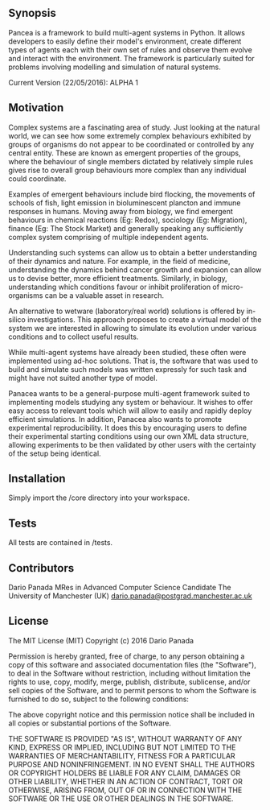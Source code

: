 ## Synopsis

Pancea is a framework to build multi-agent systems in Python. It allows developers to easily define their model's environment, create different types of agents each with their own 
set of rules and observe them evolve and interact with the environment. The framework is particularly suited for problems involving modelling and simulation of natural systems.

Current Version (22/05/2016): ALPHA 1

## Motivation
Complex systems are a fascinating area of study. Just looking at the natural world, we can see how some extremely complex
behaviours exhibited by groups of organisms do not appear to be coordinated or controlled by any central entity. These are
known as emergent properties of the groups, where the behaviour of single members dictated by relatively simple rules gives
rise to overall group behaviours more complex than any individual could coordinate.

Examples of emergent behaviours include bird flocking, the movements of schools of fish, light emission in bioluminescent
plancton and immune responses in humans. Moving away from biology, we find emergent behaviours in chemical reactions
(Eg: Redox), sociology (Eg: Migration), finance (Eg: The Stock Market) and generally speaking any sufficiently complex
system comprising of multiple independent agents.

Understanding such systems can allow us to obtain a better understanding of their dynamics and nature. For example,
in the field of medicine, understanding the dynamics behind cancer growth and expansion can allow us to devise better, more
efficient treatments. Similarly, in biology, understanding which conditions favour or inhibit proliferation of micro-organisms
can be a valuable asset in research.

An alternative to wetware (laboratory/real world) solutions is offered by in-silico investigations. This approach proposes to
create a virtual model of the system we are interested in allowing to simulate its evolution under various conditions and to
collect useful results.

While multi-agent systems have already been studied, these often were implemented using ad-hoc solutions. That is, the
software that was used to build and simulate such models was written expressly for such task and might have not suited
another type of model.

Panacea wants to be a general-purpose multi-agent framework suited to implementing models studying any system or behaviour. It wishes to offer easy access to relevant tools which will allow to easily and rapidly deploy efficient simulations.
In addition, Panacea also wants to promote experimental reproducibility. It does this by encouraging users to define their experimental starting conditions using our own XML data structure, allowing experiments to be then validated by other
users with the certainty of the setup being identical.

## Installation

Simply import the /core directory into your workspace.


## Tests

All tests are contained in /tests.

## Contributors

Dario Panada
MRes in Advanced Computer Science Candidate
The University of Manchester (UK)
dario.panada@postgrad.manchester.ac.uk

## License

The MIT License (MIT)
Copyright (c) 2016 Dario Panada

Permission is hereby granted, free of charge, to any person obtaining a copy of this software and associated documentation files (the "Software"), to deal in the Software without restriction, including without limitation the rights to use, copy, modify, merge, publish, distribute, sublicense, and/or sell copies of the Software, and to permit persons to whom the Software is furnished to do so, subject to the following conditions:

The above copyright notice and this permission notice shall be included in all copies or substantial portions of the Software.

THE SOFTWARE IS PROVIDED "AS IS", WITHOUT WARRANTY OF ANY KIND, EXPRESS OR IMPLIED, INCLUDING BUT NOT LIMITED TO THE WARRANTIES OF MERCHANTABILITY, FITNESS FOR A PARTICULAR PURPOSE AND NONINFRINGEMENT. IN NO EVENT SHALL THE AUTHORS OR COPYRIGHT HOLDERS BE LIABLE FOR ANY CLAIM, DAMAGES OR OTHER LIABILITY, WHETHER IN AN ACTION OF CONTRACT, TORT OR OTHERWISE, ARISING FROM, OUT OF OR IN CONNECTION WITH THE SOFTWARE OR THE USE OR OTHER DEALINGS IN THE SOFTWARE.